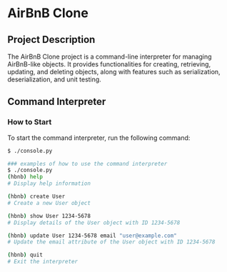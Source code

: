 # AirBnB Clone

## Project Description

The AirBnB Clone project is a command-line interpreter for managing AirBnB-like objects. It provides functionalities for creating, retrieving, updating, and deleting objects, along with features such as serialization, deserialization, and unit testing.

## Command Interpreter

### How to Start

To start the command interpreter, run the following command:

```bash
$ ./console.py

### examples of how to use the command interpreter
$ ./console.py
(hbnb) help
# Display help information

(hbnb) create User
# Create a new User object

(hbnb) show User 1234-5678
# Display details of the User object with ID 1234-5678

(hbnb) update User 1234-5678 email "user@example.com"
# Update the email attribute of the User object with ID 1234-5678

(hbnb) quit
# Exit the interpreter

